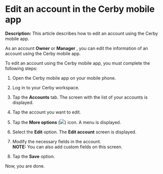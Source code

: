 # Edit an account in the Cerby mobile app

**Description:** This article describes how to edit an account using the Cerby mobile app.

As an account **Owner** or **Manager** , you can edit the information of an
account using the Cerby mobile app.

To edit an account using the Cerby mobile app, you must complete the following
steps:

  1. Open the Cerby mobile app on your mobile phone.

  2. Log in to your Cerby workspace.

  3. Tap the **Accounts** tab. The screen with the list of your accounts is displayed.

  4. Tap the account you want to edit.

  5. Tap the **More options** (![](gitbook/imagesScreenshot+2024-08-07+at+2_30_21%E2%80%AFp_m_.png)) icon. A menu is displayed.

  6. Select the **Edit** option. The **Edit account** screen is displayed.

  7. Modify the necessary fields in the account.  
**NOTE:** You can also add custom fields on this screen.

  8. Tap the **Save** option.

Now, you are done.

